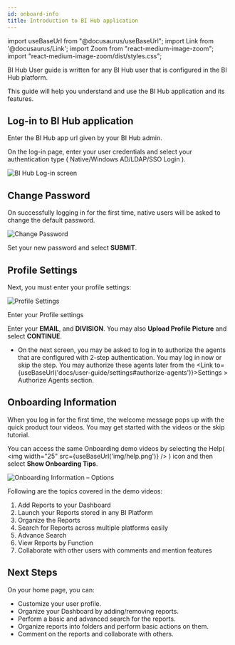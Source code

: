 ```yaml
---
id: onboard-info
title: Introduction to BI Hub application
---
```


import useBaseUrl from "@docusaurus/useBaseUrl";
import Link from '@docusaurus/Link';
import Zoom from "react-medium-image-zoom";
import "react-medium-image-zoom/dist/styles.css";

BI Hub User guide is written for any BI Hub user that is configured in the BI Hub platform.

This guide will help you understand and use the BI Hub application and its features.

## Log-in to BI Hub application

Enter the BI Hub app url given by your BI Hub admin.

On the log-in page, enter your user credentials and select your authentication type ( Native/Windows AD/LDAP/SSO Login ).

<div class="center">
  <Zoom>
    <img alt="BI Hub Log-in screen" src={useBaseUrl('/doc-images/fig3_3-web-verification.png')}/>
  </Zoom>
</div>

## Change Password

On successfully logging in for the first time, native users will be asked to change the default password.

<div class="center">
  <Zoom>
    <img alt="Change Password" src={useBaseUrl('doc-images/user-guide/change-passwd.png')}/>
  </Zoom>
</div>

Set your new password and select **SUBMIT**.

## Profile Settings

Next, you must enter your profile settings:

<div class="center">
  <Zoom>
    <img alt="Profile Settings" src={useBaseUrl('doc-images/user-guide/profile-settings.png')}/>
  </Zoom>
  <p>Enter your Profile settings</p>
</div>

Enter your **EMAIL**, and **DIVISION**. You may also **Upload Profile Picture** and select **CONTINUE**.

* On the next screen, you may be asked to log in to authorize the agents that are configured with 2-step authentication. You may log in now or skip the step. You may authorize these agents later from the <Link to={useBaseUrl('docs/user-guide/settings#authorize-agents')}>Settings > Authorize Agents</Link> section.

## Onboarding Information

When you log in for the first time, the welcome message pops up with the quick product tour videos.
You may get started with the videos or the skip tutorial.

You can access the same Onboarding demo videos by selecting the Help( <img width="25" src={useBaseUrl('img/help.png')} /> ) icon and then select **Show Onboarding Tips**.

<div class="center">
  <Zoom>
    <img alt="Onboarding Information – Options" src={useBaseUrl('doc-images/user-guide/dashboard.png')}/>
  </Zoom>
</div>

Following are the topics covered in the demo videos:

1. Add Reports to your Dashboard
1. Launch your Reports stored in any BI Platform
1. Organize the Reports
1. Search for Reports across multiple platforms easily
1. Advance Search
1. View Reports by Function
1. Collaborate with other users with comments and mention features

## Next Steps

On your home page, you can:

* Customize your user profile.
* Organize your Dashboard by adding/removing reports.
* Perform a basic and advanced search for the reports.
* Organize reports into folders and perform basic actions on them.
* Comment on the reports and collaborate with others.
